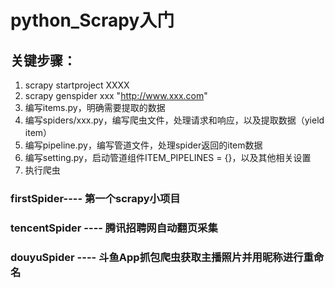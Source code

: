 # python_Scrapy入门

## 关键步骤：
1. scrapy startproject XXXX
2. scrapy genspider xxx "http://www.xxx.com"
3. 编写items.py，明确需要提取的数据  
4. 编写spiders/xxx.py，编写爬虫文件，处理请求和响应，以及提取数据（yield item）
5. 编写pipeline.py，编写管道文件，处理spider返回的item数据
6. 编写setting.py，启动管道组件ITEM_PIPELINES = {}，以及其他相关设置
7. 执行爬虫

### firstSpider---- 第一个scrapy小项目

### tencentSpider ---- 腾讯招聘网自动翻页采集

### douyuSpider ---- 斗鱼App抓包爬虫获取主播照片并用昵称进行重命名



